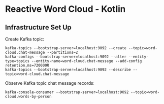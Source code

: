 # Reactive Word Cloud - Kotlin

## Infrastructure Set Up
Create Kafka topic:
```shell
kafka-topics --bootstrap-server=localhost:9092 --create --topic=word-cloud.chat-message --partitions=2
kafka-configs --bootstrap-server=localhost:9092 --alter --entity-type=topics --entity-name=word-cloud.chat-message --add-config retention.ms=7200000
kafka-topics --bootstrap-server=localhost:9092 --describe --topic=word-cloud.chat-message
```

Observe Kafka topic chat message records:
```shell
kafka-console-consumer --bootstrap-server=localhost:9092 --topic=word-cloud.words-by-person
```
